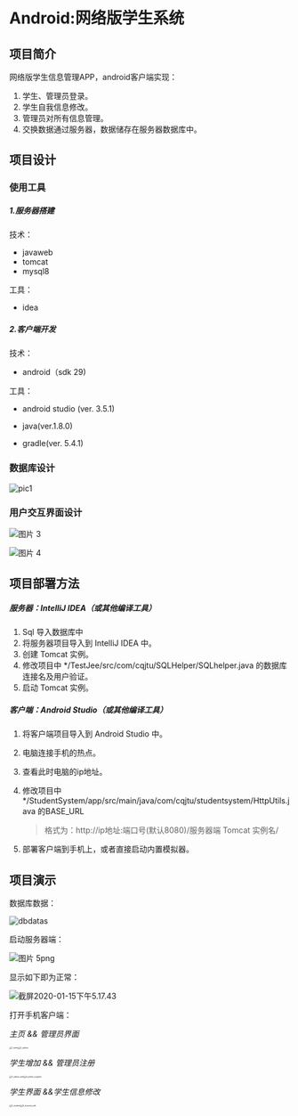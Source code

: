 # Android:网络版学生系统

## 项目简介

网络版学生信息管理APP，android客户端实现：

1. 学生、管理员登录。
2. 学生自我信息修改。
3. 管理员对所有信息管理。
4. 交换数据通过服务器，数据储存在服务器数据库中。

## 项目设计

### 使用工具

##### 1.服务器搭建

技术：
* javaweb 
* tomcat
* mysql8

工具：
* idea

##### 2.客户端开发

技术：

* android（sdk 29)

工具：

* android studio (ver. 3.5.1)

* java(ver.1.8.0)

* gradle(ver. 5.4.1)

### 数据库设计

![pic1](./assets/pic1.png)



### 用户交互界面设计

![图片 3](./assets/pic3.png)

![图片 4](./assets/pic4.png)



##  项目部署方法

##### 服务器：IntelliJ IDEA（或其他编译工具）

1. Sql 导入数据库中
2. 将服务器项目导入到 IntelliJ IDEA 中。
3. 创建 Tomcat 实例。
4. 修改项目中 */TestJee/src/com/cqjtu/SQLHelper/SQLhelper.java 的数据库连接名及用户验证。
5. 启动 Tomcat 实例。

##### 客户端：Android Studio（或其他编译工具）

1. 将客户端项目导入到 Android Studio 中。

2. 电脑连接手机的热点。

3. 查看此时电脑的ip地址。

4. 修改项目中 */StudentSystem/app/src/main/java/com/cqjtu/studentsystem/HttpUtils.java 的BASE_URL

   > 格式为：http://ip地址:端口号(默认8080)/服务器端 Tomcat 实例名/

5. 部署客户端到手机上，或者直接启动内置模拟器。



## 项目演示

数据库数据：

![dbdatas](./assets/dbdatas.png)

启动服务器端：

![图片 5png](./assets/pic5.png)

显示如下即为正常：

![截屏2020-01-15下午5.17.43](./assets/server.png)

打开手机客户端：

*主页 && 管理员界面* 

<img src="./assets/1_index.jpg" alt="1_index" style="zoom:25%;" /><img src="./assets/2_admin.jpg" alt="2_admin" style="zoom:25%;" />



*学生增加 && 管理员注册* 



<img src="./assets/3_admin_add.jpg" alt="3_admin_add" style="zoom:25%;" /><img src="./assets/4_admin_register.jpg" alt="4_admin_register" style="zoom:25%;" />



*学生界面 &&学生信息修改* 



<img src="./assets/5_student.jpg" alt="5_student" style="zoom:25%;" /><img src="./assets/6_stusent_edit.jpg" alt="6_stusent_edit" style="zoom:25%;" />